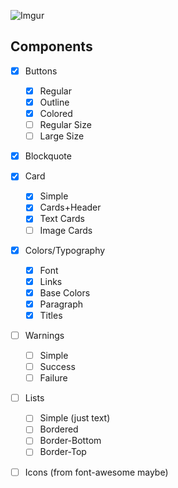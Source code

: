 ![Imgur](http://i.imgur.com/gx0UWbp.png)

## Components

- [x] Buttons
  - [x] Regular
  - [x] Outline
  - [x] Colored
  - [ ] Regular Size
  - [ ] Large Size

- [x] Blockquote

- [x] Card
  - [x] Simple
  - [x] Cards+Header
  - [x] Text Cards
  - [ ] Image Cards

- [x] Colors/Typography
  - [x] Font
  - [x] Links
  - [x] Base Colors
  - [x] Paragraph
  - [x] Titles

- [ ] Warnings
  - [ ] Simple
  - [ ] Success
  - [ ] Failure

- [ ] Lists
  - [ ] Simple (just text)
  - [ ] Bordered
  - [ ] Border-Bottom
  - [ ] Border-Top

- [ ] Icons (from font-awesome maybe)
